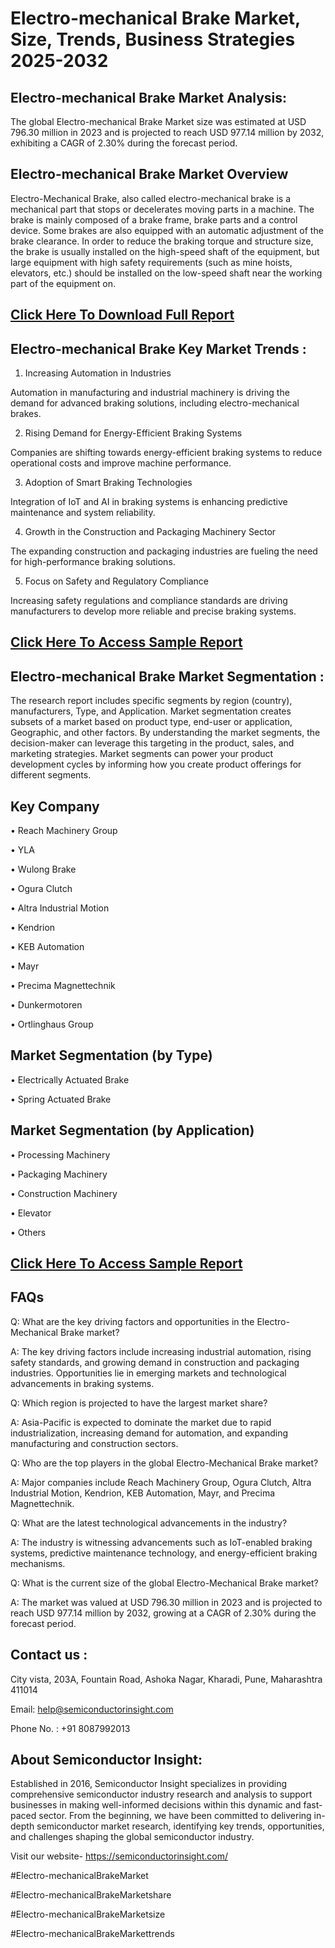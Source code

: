 Electro-mechanical Brake Market, Size, Trends, Business Strategies 2025-2032
=
Electro-mechanical Brake Market Analysis:
-
The global Electro-mechanical Brake Market size was estimated at USD 796.30 million in 2023 and is projected to reach USD 977.14 million by 2032, exhibiting a CAGR of 2.30% during the forecast period. 

Electro-mechanical Brake Market Overview
-
Electro-Mechanical Brake, also called electro-mechanical brake is a mechanical part that stops or decelerates moving parts in a machine. The brake is mainly composed of a brake frame, brake parts and a control device. Some brakes are also equipped with an automatic adjustment of the brake clearance. In order to reduce the braking torque and structure size, the brake is usually installed on the high-speed shaft of the equipment, but large equipment with high safety requirements (such as mine hoists, elevators, etc.) should be installed on the low-speed shaft near the working part of the equipment on.

[Click Here To Download Full Report](https://semiconductorinsight.com/report/electro-mechanical-brake-market/)
-
Electro-mechanical Brake Key Market Trends  :
-
1.	Increasing Automation in Industries

Automation in manufacturing and industrial machinery is driving the demand for advanced braking solutions, including electro-mechanical brakes.

2.	Rising Demand for Energy-Efficient Braking Systems

Companies are shifting towards energy-efficient braking systems to reduce operational costs and improve machine performance.

3.	Adoption of Smart Braking Technologies

Integration of IoT and AI in braking systems is enhancing predictive maintenance and system reliability.

4.	Growth in the Construction and Packaging Machinery Sector

The expanding construction and packaging industries are fueling the need for high-performance braking solutions.

5.	Focus on Safety and Regulatory Compliance

Increasing safety regulations and compliance standards are driving manufacturers to develop more reliable and precise braking systems.

[Click Here To Access Sample Report](https://semiconductorinsight.com/download-sample-report/?product_id=77028)
-
Electro-mechanical Brake Market Segmentation :
-
The research report includes specific segments by region (country), manufacturers, Type, and Application. Market segmentation creates subsets of a market based on product type, end-user or application, Geographic, and other factors. By understanding the market segments, the decision-maker can leverage this targeting in the product, sales, and marketing strategies. Market segments can power your product development cycles by informing how you create product offerings for different segments.

Key Company
-
•	Reach Machinery Group

•	YLA

•	Wulong Brake

•	Ogura Clutch

•	Altra Industrial Motion

•	Kendrion

•	KEB Automation

•	Mayr

•	Precima Magnettechnik

•	Dunkermotoren

•	Ortlinghaus Group

Market Segmentation (by Type)
-
•	Electrically Actuated Brake

•	Spring Actuated Brake

Market Segmentation (by Application)
-
•	Processing Machinery

•	Packaging Machinery

•	Construction Machinery

•	Elevator

•	Others

[Click Here To Access Sample Report](https://semiconductorinsight.com/download-sample-report/?product_id=77028)
-
FAQs
 -
Q: What are the key driving factors and opportunities in the Electro-Mechanical Brake market?

A: The key driving factors include increasing industrial automation, rising safety standards, and growing demand in construction and packaging industries. Opportunities lie in emerging markets and technological advancements in braking systems.

Q: Which region is projected to have the largest market share?

A: Asia-Pacific is expected to dominate the market due to rapid industrialization, increasing demand for automation, and expanding manufacturing and construction sectors.

Q: Who are the top players in the global Electro-Mechanical Brake market?

A: Major companies include Reach Machinery Group, Ogura Clutch, Altra Industrial Motion, Kendrion, KEB Automation, Mayr, and Precima Magnettechnik.

Q: What are the latest technological advancements in the industry?

A: The industry is witnessing advancements such as IoT-enabled braking systems, predictive maintenance technology, and energy-efficient braking mechanisms.

Q: What is the current size of the global Electro-Mechanical Brake market?

A: The market was valued at USD 796.30 million in 2023 and is projected to reach USD 977.14 million by 2032, growing at a CAGR of 2.30% during the forecast period.

Contact us : 
-
City vista, 203A, Fountain Road, Ashoka Nagar, Kharadi, Pune, Maharashtra 411014

Email: help@semiconductorinsight.com

Phone No. : +91 8087992013

About Semiconductor Insight:
-
Established in 2016, Semiconductor Insight specializes in providing comprehensive semiconductor industry research and analysis to support businesses in making well-informed decisions within this dynamic and fast-paced sector. From the beginning, we have been committed to delivering in-depth semiconductor market research, identifying key trends, opportunities, and challenges shaping the global semiconductor industry.

Visit our website- https://semiconductorinsight.com/

#Electro-mechanicalBrakeMarket 

#Electro-mechanicalBrakeMarketshare

#Electro-mechanicalBrakeMarketsize

#Electro-mechanicalBrakeMarkettrends 
 
 

